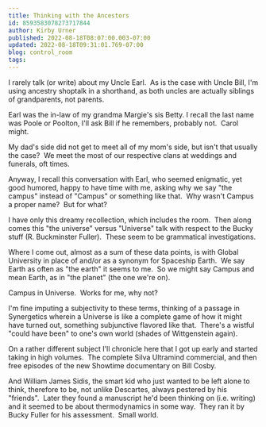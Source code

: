 ```yaml
---
title: Thinking with the Ancestors
id: 8593583078273717844
author: Kirby Urner
published: 2022-08-18T08:07:00.003-07:00
updated: 2022-08-18T09:31:01.769-07:00
blog: control_room
tags: 
---
```


I rarely talk (or write) about my Uncle Earl.  As is the case with Uncle Bill, I'm using ancestry shoptalk in a shorthand, as both uncles are actually siblings of grandparents, not parents.  

Earl was the in-law of my grandma Margie's sis Betty. I recall the last name was Poole or Poolton, I'll ask Bill if he remembers, probably not.  Carol might.  

My dad's side did not get to meet all of my mom's side, but isn't that usually the case?  We meet the most of our respective clans at weddings and funerals, oft times.

Anyway, I recall this conversation with Earl, who seemed enigmatic, yet good humored, happy to have time with me, asking why we say "the campus" instead of "Campus" or something like that.  Why wasn't Campus a proper name?  But for what?

I have only this dreamy recollection, which includes the room.  Then along comes this "the universe" versus "Universe" talk with respect to the Bucky stuff (R. Buckminster Fuller).  These seem to be grammatical investigations.

Where I come out, almost as a sum of these data points, is with Global University in place of and/or as a synonym for Spaceship Earth.  We say Earth as often as "the earth" it seems to me.  So we might say Campus and mean Earth, as in "the planet" (the one we're on).

Campus in Universe.  Works for me, why not?

I'm fine imputing a subjectivity to these terms, thinking of a passage in Synergetics wherein a Universe is like a complete game of how it might have turned out, something subjunctive flavored like that.  There's a wistful "could have been" to one's own world (shades of Wittgenstein again).

On a rather different subject I'll chronicle here that I got up early and started taking in high volumes.  The complete Silva Ultramind commercial, and then free episodes of the new Showtime documentary on Bill Cosby.

And William James Sidis, the smart kid who just wanted to be left alone to think, therefore to be, not unlike Descartes, always pestered by his "friends".  Later they found a manuscript he'd been thinking on (i.e. writing) and it seemed to be about thermodynamics in some way.  They ran it by Bucky Fuller for his assessment.  Small world.
